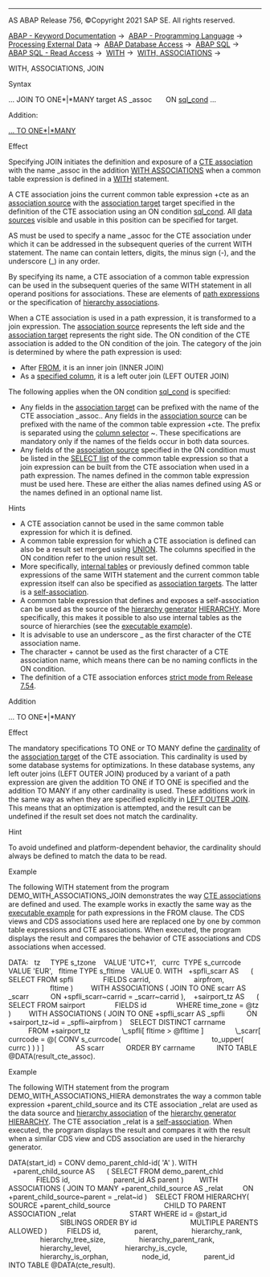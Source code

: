   

* * *

AS ABAP Release 756, ©Copyright 2021 SAP SE. All rights reserved.

[ABAP - Keyword Documentation](javascript:call_link\('abenabap.htm'\)) →  [ABAP - Programming Language](javascript:call_link\('abenabap_reference.htm'\)) →  [Processing External Data](javascript:call_link\('abenabap_language_external_data.htm'\)) →  [ABAP Database Access](javascript:call_link\('abendb_access.htm'\)) →  [ABAP SQL](javascript:call_link\('abenabap_sql.htm'\)) →  [ABAP SQL - Read Access](javascript:call_link\('abenabap_sql_reading.htm'\)) →  [WITH](javascript:call_link\('abapwith.htm'\)) →  [WITH, ASSOCIATIONS](javascript:call_link\('abapwith_associations.htm'\)) → 

WITH, ASSOCIATIONS, JOIN

Syntax

... JOIN TO ONE*|*MANY target AS \_assoc
      ON [sql\_cond](javascript:call_link\('abenabap_sql_expr_logexp.htm'\)) ...

Addition:

[... TO ONE*|*MANY](#!ABAP_ONE_ADD@1@)

Effect

Specifying JOIN initiates the definition and exposure of a [CTE association](javascript:call_link\('abencte_association_glosry.htm'\) "Glossary Entry") with the name \_assoc in the addition [WITH ASSOCIATIONS](javascript:call_link\('abapwith_associations.htm'\)) when a common table expression is defined in a [WITH](javascript:call_link\('abapwith.htm'\)) statement.

A CTE association joins the current common table expression +cte as an [association source](javascript:call_link\('abenassociation_source_glosry.htm'\) "Glossary Entry") with the [association target](javascript:call_link\('abenassociation_target_glosry.htm'\) "Glossary Entry") target specified in the definition of the CTE association using an ON condition [sql\_cond](javascript:call_link\('abenabap_sql_expr_logexp.htm'\)). All [data sources](javascript:call_link\('abapselect_data_source.htm'\)) visible and usable in this position can be specified for target.

AS must be used to specify a name \_assoc for the CTE association under which it can be addressed in the subsequent queries of the current WITH statement. The name can contain letters, digits, the minus sign (\-), and the underscore (\_) in any order.

By specifying its name, a CTE association of a common table expression can be used in the subsequent queries of the same WITH statement in all operand positions for associations. These are elements of [path expressions](javascript:call_link\('abenabap_sql_path.htm'\)) or the specification of [hierarchy associations](javascript:call_link\('abenhierarchy_association_glosry.htm'\) "Glossary Entry").

When a CTE association is used in a path expression, it is transformed to a join expression. The [association source](javascript:call_link\('abenassociation_source_glosry.htm'\) "Glossary Entry") represents the left side and the [association target](javascript:call_link\('abenassociation_target_glosry.htm'\) "Glossary Entry") represents the right side. The ON condition of the CTE association is added to the ON condition of the join. The category of the join is determined by where the path expression is used:

-   After [FROM](javascript:call_link\('abapfrom_clause.htm'\)), it is an inner join (INNER JOIN)
-   As a [specified column](javascript:call_link\('abenabap_sql_columns.htm'\)), it is a left outer join (LEFT OUTER JOIN)

The following applies when the ON condition [sql\_cond](javascript:call_link\('abenabap_sql_expr_logexp.htm'\)) is specified:

-   Any fields in the [association target](javascript:call_link\('abenassociation_target_glosry.htm'\) "Glossary Entry") can be prefixed with the name of the CTE association \_assoc.. Any fields in the [association source](javascript:call_link\('abenassociation_source_glosry.htm'\) "Glossary Entry") can be prefixed with the name of the common table expression +cte. The prefix is separated using the [column selector](javascript:call_link\('abentable_comp_selector_glosry.htm'\) "Glossary Entry") ~. These specifications are mandatory only if the names of the fields occur in both data sources.
-   Any fields of the [association source](javascript:call_link\('abenassociation_source_glosry.htm'\) "Glossary Entry") specified in the ON condition must be listed in the [SELECT list](javascript:call_link\('abapselect_list.htm'\)) of the common table expression so that a join expression can be built from the CTE association when used in a path expression. The names defined in the common table expression must be used here. These are either the alias names defined using AS or the names defined in an optional name list.

Hints

-   A CTE association cannot be used in the same common table expression for which it is defined.
-   A common table expression for which a CTE association is defined can also be a result set merged using [UNION](javascript:call_link\('abapunion.htm'\)). The columns specified in the ON condition refer to the union result set.
-   More specifically, [internal tables](javascript:call_link\('abapselect_itab.htm'\)) or previously defined common table expressions of the same WITH statement and the current common table expression itself can also be specified as [association targets](javascript:call_link\('abenassociation_target_glosry.htm'\) "Glossary Entry"). The latter is a [self-association](javascript:call_link\('abenself_association_glosry.htm'\) "Glossary Entry").
-   A common table expression that defines and exposes a self-association can be used as the source of the [hierarchy generator](javascript:call_link\('abenhierarchy_generator_glosry.htm'\) "Glossary Entry") [HIERARCHY](javascript:call_link\('abenselect_hierarchy_generator.htm'\)). More specifically, this makes it possible to also use internal tables as the source of hierarchies (see the [executable example](javascript:call_link\('abenselect_from_itab_hiera_abexa.htm'\))).
-   It is advisable to use an underscore \_ as the first character of the CTE association name.
-   The character + cannot be used as the first character of a CTE association name, which means there can be no naming conflicts in the ON condition.
-   The definition of a CTE association enforces [strict mode from Release 7.54](javascript:call_link\('abenabap_sql_strictmode_754.htm'\)).

Addition   

... TO ONE*|*MANY

Effect

The mandatory specifications TO ONE or TO MANY define the [cardinality](javascript:call_link\('abencardinality_glosry.htm'\) "Glossary Entry") of the [association target](javascript:call_link\('abenassociation_target_glosry.htm'\) "Glossary Entry") of the CTE association. This cardinality is used by some database systems for optimizations. In these database systems, any left outer joins (LEFT OUTER JOIN) produced by a variant of a path expression are given the addition TO ONE if TO ONE is specified and the addition TO MANY if any other cardinality is used. These additions work in the same way as when they are specified explicitly in [LEFT OUTER JOIN](javascript:call_link\('abapselect_join.htm'\)). This means that an optimization is attempted, and the result can be undefined if the result set does not match the cardinality.

Hint

To avoid undefined and platform-dependent behavior, the cardinality should always be defined to match the data to be read.

Example

The following WITH statement from the program DEMO\_WITH\_ASSOCIATIONS\_JOIN demonstrates the way [CTE associations](javascript:call_link\('abencte_association_glosry.htm'\) "Glossary Entry") are defined and used. The example works in exactly the same way as the [executable example](javascript:call_link\('abenpath_expr_in_from_clause_abexa.htm'\)) for path expressions in the FROM clause. The CDS views and CDS associations used here are replaced one by one by common table expressions and CTE associations. When executed, the program displays the result and compares the behavior of CTE associations and CDS associations when accessed.

DATA:
  tz     TYPE s\_tzone    VALUE 'UTC+1',
  currc  TYPE s\_currcode VALUE 'EUR',
  fltime TYPE s\_fltime   VALUE 0.
WITH
  +spfli\_scarr AS
     ( SELECT FROM spfli
              FIELDS carrid,
                     airpfrom,
                     fltime )
        WITH ASSOCIATIONS ( JOIN TO ONE scarr AS \_scarr
          ON +spfli\_scarr~carrid = \_scarr~carrid ),
   +sairport\_tz AS
     ( SELECT FROM sairport
              FIELDS id
              WHERE time\_zone = @tz )
        WITH ASSOCIATIONS ( JOIN TO ONE +spfli\_scarr AS \_spfli
          ON +sairport\_tz~id = \_spfli~airpfrom )
   SELECT DISTINCT carrname
          FROM +sairport\_tz
               \\\_spfli\[ fltime > @fltime \]
               \\\_scarr\[ currcode = @( CONV s\_currcode(
                                             to\_upper( currc ) ) ) \]
               AS scarr
          ORDER BY carrname
          INTO TABLE @DATA(result\_cte\_assoc).

Example

The following WITH statement from the program DEMO\_WITH\_ASSOCIATIONS\_HIERA demonstrates the way a common table expression +parent\_child\_source and its CTE association \_relat are used as the data source and [hierarchy association](javascript:call_link\('abenhierarchy_association_glosry.htm'\) "Glossary Entry") of the [hierarchy generator](javascript:call_link\('abenhierarchy_generator_glosry.htm'\) "Glossary Entry") [HIERARCHY](javascript:call_link\('abenselect_hierarchy_generator.htm'\)). The CTE association \_relat is a [self-association](javascript:call_link\('abenself_association_glosry.htm'\) "Glossary Entry"). When executed, the program displays the result and compares it with the result when a similar CDS view and CDS association are used in the hierarchy generator.

DATA(start\_id) = CONV demo\_parent\_chld-id( 'A' ).
WITH
  +parent\_child\_source AS
     ( SELECT FROM demo\_parent\_chld
              FIELDS id,
                     parent\_id AS parent )
       WITH ASSOCIATIONS ( JOIN TO MANY +parent\_child\_source AS \_relat
         ON +parent\_child\_source~parent = \_relat~id )
   SELECT FROM HIERARCHY( SOURCE +parent\_child\_source
                          CHILD TO PARENT ASSOCIATION \_relat
                          START WHERE id = @start\_id
                          SIBLINGS ORDER BY id
                          MULTIPLE PARENTS ALLOWED )
         FIELDS id,
                parent,
                hierarchy\_rank,
                hierarchy\_tree\_size,
                hierarchy\_parent\_rank,
                hierarchy\_level,
                hierarchy\_is\_cycle,
                hierarchy\_is\_orphan,
                node\_id,
                parent\_id
         INTO TABLE @DATA(cte\_result).